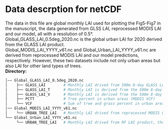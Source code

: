 # Data descrption for netCDF
The data in this file are global monthly LAI used for plotting the Fig5-Fig7 in the manuscript, the data generated from GLSS LAI, reprocessed MODIS LAI and our model, all with a resolution of 0.5°.
<br>
Global_GLASS_LAI_0.5deg_2020.nc is the global urban LAI for 2020 derived from the GLASS LAI product. 
<br>
Global_MODIS_LAI_YYYY_v61.nc and Global_Urban_LAI_YYYY_v61.nc are derived from reprocessed MODIS LAI and our model predictions, respectively. However, these two datasets include not only urban areas but also LAI for other land types of trees.
<br>
**Directory:**
```bash
│—— Global_GLASS_LAI_0.5deg_2020.nc 
│    ├── GLASS_LAI        # Monthly LAI drived from 500m 8-day GLASS LAI product 
│    ├── GLASS_LAI_T      # Monthly LAI is derived from the 500m 8-day GLASS LAI product and MODIS VCF data, using the formula LAI = GLASS_LAI/(Tree_percent).
│    ├── GLASS_LAI_V      # Monthly LAI is derived from the 500m 8-day GLASS LAI product and MODIS VCF data, using the formula LAI = GLASS_LAI (Tree_percent+Grass_percent).
│    ├── PCTT             # Tree percent in urban areas (MODIS VCF)
│    └── VCF              # Sum of tree and grass percent in urban areas (MODIS VCF)
│── Global_MODIS_LAI_YYYY_v61.nc
│    └── URBAN_TREE_LAI   # Monthly LAI drived from reprocessed MODIS LAI product, the dimension of LC from 1 to 7 represents NET, BET, NDT, BDT, MF, Urban and grid tree
└── Global_Urban_LAI_YYYY_v61.nc
     └── URBAN_TREE_LAI   # Monthly LAI drived from RF LAI product, the dimension of LC from 1 to 7 represents NET, BET, NDT, BDT, MF, Urban and grid tree
```
